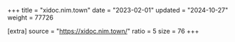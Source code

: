 +++
title = "xidoc.nim.town"
date = "2023-02-01"
updated = "2024-10-27"
weight = 77726

[extra]
source = "https://xidoc.nim.town/"
ratio = 5
size = 76
+++
